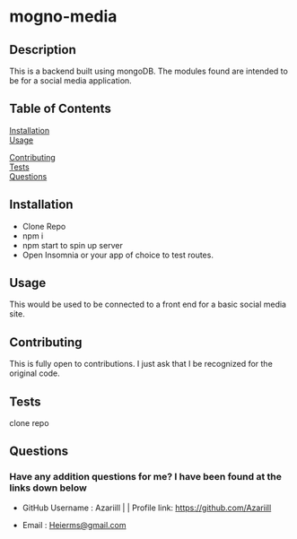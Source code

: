 # mogno-media 

  ## Description
  This is a backend built using mongoDB. The modules found are intended to be for a social media application. 

  ## Table of Contents
  [Installation](#installation)<br>
  [Usage](#usage)<br>
  
  [Contributing](#contributing)<br>
  [Tests](#tests)<br>
  [Questions](#questions)<br>

  ## Installation
  
     * Clone Repo<br>* npm i <br>* npm start to spin up server<br>* Open Insomnia or your app of choice to test routes.<br>
  

  ## Usage
  This would be used to be connected to a front end for a basic social media site.
  
  
  ## Contributing
  This is fully open to contributions. I just ask that I be recognized for the original code.
  ## Tests
  clone repo
  ## Questions
  ### Have any addition questions for me? I have been found at the links down below<br>
  - GitHub Username : Azariill | | Profile link: https://github.com/Azariill<br>
  - Email : Heierms@gmail.com
